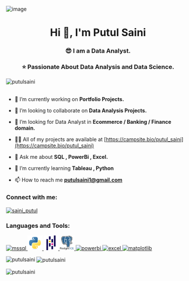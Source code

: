 ![image](https://github.com/user-attachments/assets/6d05ff60-bcbc-4d2d-adce-89b5db7a5f46)

<h1 align="center">Hi 👋, I'm Putul Saini</h1>
<h3 align="center">😎 I am a Data Analyst. 
<h3 align="center">⭐ Passionate About Data Analysis and Data Science.</h3>
<p align="left"> <img src="https://komarev.com/ghpvc/?username=putulsaini&label=Profile%20views&color=0e75b6&style=flat" alt="putulsaini" /> <br>
    <a href="https://twitter.com/" target="blank"><img src="https://img.shields.io/twitter/follow/?logo=twitter&style=for-the-badge" alt="" /></a> 
</p>    
    
- 🔭 I’m currently working on **Portfolio Projects.**

- 👯 I’m looking to collaborate on **Data Analysis Projects.**

- 🤝 I’m looking for Data Analyst in **Ecommerce / Banking / Finance domain.**

- 👨‍💻 All of my projects are available at [https://campsite.bio/putul_saini](https://campsite.bio/putul_saini)

- 💬 Ask me about **SQL , PowerBi , Excel.**
  
- 🌱 I’m currently learning **Tableau , Python**

- 📫 How to reach me **putulsaini1@gmail.com**

<h3 align="left">Connect with me:</h3>
<p align="left">
<a href="https://linkedin.com/in/saini_putul" target="blank"><img align="center" src="https://raw.githubusercontent.com/rahuldkjain/github-profile-readme-generator/master/src/images/icons/Social/linked-in-alt.svg" alt="saini_putul" height="30" width="40" /></a>
</p>

<h3 align="left">Languages and Tools:</h3>
<p align="left">
    <a href="https://www.microsoft.com/en-us/sql-server" target="_blank" rel="noreferrer">
        <img src="https://www.svgrepo.com/show/303229/microsoft-sql-server-logo.svg" alt="mssql" width="40" height="40"/>
    </a>
    <a href="https://www.python.org" target="_blank" rel="noreferrer"> 
    <img src="https://raw.githubusercontent.com/devicons/devicon/master/icons/python/python-original.svg" alt="python" width="40" height="40"/> 
    </a>
    <a href="https://pandas.pydata.org/" target="_blank" rel="noreferrer">
        <img src="https://raw.githubusercontent.com/devicons/devicon/2ae2a900d2f041da66e950e4d48052658d850630/icons/pandas/pandas-original.svg" alt="pandas" width="40" height="40"/>
    </a>
    <a href="https://www.postgresql.org" target="_blank" rel="noreferrer">
        <img src="https://raw.githubusercontent.com/devicons/devicon/master/icons/postgresql/postgresql-original-wordmark.svg" alt="postgresql" width="40" height="40"/>
    </a>
    <a href="https://powerbi.microsoft.com/" target="_blank" rel="noreferrer">
        <img src="https://upload.wikimedia.org/wikipedia/commons/c/cf/New_Power_BI_Logo.svg" alt="powerbi" width="40" height="40"/>
    </a>
    <a href="https://www.microsoft.com/en-us/microsoft-365/excel" target="_blank" rel="noreferrer">
        <img src="https://cdn.worldvectorlogo.com/logos/microsoft-excel-2013.svg" alt="excel" width="40" height="40"/>
    </a>     
    <a href="https://matplotlib.org/" target="_blank" rel="noreferrer">
        <img src="https://upload.wikimedia.org/wikipedia/commons/8/84/Matplotlib_icon.svg" alt="matplotlib" width="40" height="40"/>
    </a>
</p>
<p>
    <img align="left" src="https://github-readme-stats.vercel.app/api/top-langs?username=putulsaini&show_icons=true&locale=en&layout=compact" alt="putulsaini" />
</p>

<p>&nbsp;<img align="center" src="https://github-readme-stats.vercel.app/api?username=putulsaini&show_icons=true&locale=en" alt="putulsaini" /></p>

<p><img align="center" src="https://github-readme-streak-stats.herokuapp.com/?user=putulsaini&" alt="putulsaini" /></p>
